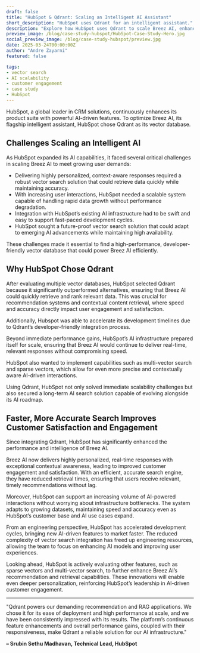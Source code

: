 ```yaml
---  
draft: false  
title: "HubSpot & Qdrant: Scaling an Intelligent AI Assistant"  
short_description: "HubSpot uses Qdrant for an intelligent assistant."  
description: "Explore how HubSpot uses Qdrant to scale Breez AI, enhancing customer engagement with faster, accurate vector search capabilities."  
preview_image: /blog/case-study-hubspot/HubSpot-Case-Study-Hero.jpg  
social_preview_image: /blog/case-study-hubspot/preview.jpg  
date: 2025-03-24T00:00:00Z  
author: "Andre Zayarni"  
featured: false

tags:  
- vector search  
- AI scalability  
- customer engagement  
- case study  
- HubSpot  
---
```


HubSpot, a global leader in CRM solutions, continuously enhances its product suite with powerful AI-driven features. To optimize Breez AI, its flagship intelligent assistant, HubSpot chose Qdrant as its vector database.

## **Challenges Scaling an Intelligent AI**

As HubSpot expanded its AI capabilities, it faced several critical challenges in scaling Breez AI to meet growing user demands:

* Delivering highly personalized, context-aware responses required a robust vector search solution that could retrieve data quickly while maintaining accuracy.   
* With increasing user interactions, HubSpot needed a scalable system capable of handling rapid data growth without performance degradation.   
* Integration with HubSpot’s existing AI infrastructure had to be swift and easy to support fast-paced development cycles.   
* HubSpot sought a future-proof vector search solution that could adapt to emerging AI advancements while maintaining high availability.

These challenges made it essential to find a high-performance, developer-friendly vector database that could power Breez AI efficiently.

## **Why HubSpot Chose Qdrant**

After evaluating multiple vector databases, HubSpot selected Qdrant because it significantly outperformed alternatives, ensuring that Breez AI could quickly retrieve and rank relevant data. This was crucial for recommendation systems and contextual content retrieval, where speed and accuracy directly impact user engagement and satisfaction.

Additionally, Hubspot was able to accelerate its development timelines due to Qdrant’s developer-friendly integration process.

Beyond immediate performance gains, HubSpot’s AI infrastructure prepared itself for scale, ensuring that Breez AI would continue to deliver real-time, relevant responses without compromising speed.

HubSpot also wanted to implement capabilities such as multi-vector search and sparse vectors, which allow for even more precise and contextually aware AI-driven interactions.

Using Qdrant, HubSpot not only solved immediate scalability challenges but also secured a long-term AI search solution capable of evolving alongside its AI roadmap.

## **Faster, More Accurate Search Improves Customer Satisfaction and Engagement**

Since integrating Qdrant, HubSpot has significantly enhanced the performance and intelligence of Breez AI.

Breez AI now delivers highly personalized, real-time responses with exceptional contextual awareness, leading to improved customer engagement and satisfaction. With an efficient, accurate search engine, they have reduced retrieval times, ensuring that users receive relevant, timely recommendations without lag.

Moreover, HubSpot can support an increasing volume of AI-powered interactions without worrying about infrastructure bottlenecks. The system adapts to growing datasets, maintaining speed and accuracy even as HubSpot’s customer base and AI use cases expand.

From an engineering perspective, HubSpot has accelerated development cycles, bringing new AI-driven features to market faster. The reduced complexity of vector search integration has freed up engineering resources, allowing the team to focus on enhancing AI models and improving user experiences.

Looking ahead, HubSpot is actively evaluating other features, such as sparse vectors and multi-vector search, to further enhance Breez AI’s recommendation and retrieval capabilities. These innovations will enable even deeper personalization, reinforcing HubSpot’s leadership in AI-driven customer engagement.

---

"Qdrant powers our demanding recommendation and RAG applications. We chose it for its ease of deployment and high performance at scale, and we have been consistently impressed with its results. The platform’s continuous feature enhancements and overall performance gains, coupled with their responsiveness, make Qdrant a reliable solution for our AI infrastructure."

**– Srubin Sethu Madhavan, Technical Lead, HubSpot**